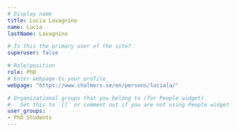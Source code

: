 ```yaml
---
# Display name
title: Lucia Lavagnino
name: Lucia
lastName: Lavagnino

# Is this the primary user of the site?
superuser: false

# Role/position
role: PhD
# Enter webpage to your profile
webpage: "https://www.chalmers.se/en/persons/luciala/"

# Organizational groups that you belong to (for People widget)
#   Set this to `[]` or comment out if you are not using People widget.
user_groups:
- PhD Students
---
```


